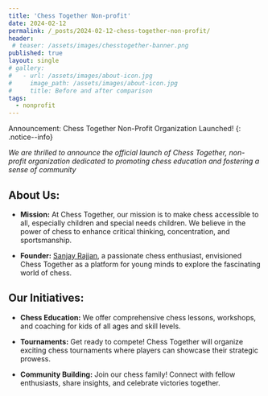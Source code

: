 ```yaml
---
title: 'Chess Together Non-profit'
date: 2024-02-12
permalink: /_posts/2024-02-12-chess-together-non-profit/
header:
 # teaser: /assets/images/chesstogether-banner.png
published: true
layout: single
# gallery:
#   - url: /assets/images/about-icon.jpg
#     image_path: /assets/images/about-icon.jpg
#     title: Before and after comparison
tags:
  - nonprofit
---
```




Announcement: Chess Together Non-Profit Organization Launched! 
{: .notice--info}

*We are thrilled to announce the official launch of Chess Together, non-profit organization dedicated to promoting chess education and fostering a sense of community*



## About Us:

* **Mission:** At Chess Together, our mission is to make chess accessible to all, especially children and special needs children. We believe in the power of chess to enhance critical thinking, concentration, and sportsmanship.

* **Founder:** [Sanjay Rajjan](/founder), a passionate chess enthusiast, envisioned Chess Together as a platform for young minds to explore the fascinating world of chess.

## Our Initiatives:

* **Chess Education:** We offer comprehensive chess lessons, workshops, and coaching for kids of all ages and skill levels.

* **Tournaments:**  Get ready to compete! Chess Together will organize exciting chess tournaments where players can showcase their strategic prowess.

* **Community Building:** Join our chess family! Connect with fellow enthusiasts, share insights, and celebrate victories together.


